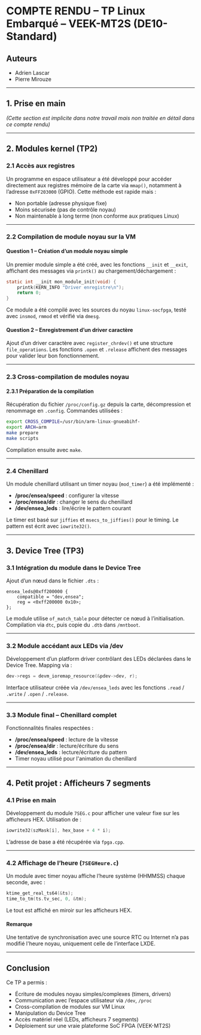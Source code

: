 # COMPTE RENDU – TP Linux Embarqué – VEEK-MT2S (DE10-Standard)

## Auteurs

* Adrien Lascar
* Pierre Mirouze

---

## 1. Prise en main

*(Cette section est implicite dans notre travail mais non traitée en détail dans ce compte rendu)*

---

## 2. Modules kernel (TP2)

### 2.1 Accès aux registres

Un programme en espace utilisateur a été développé pour accéder directement aux registres mémoire de la carte via `mmap()`, notamment à l’adresse `0xFF203000` (GPIO).
Cette méthode est rapide mais :

* Non portable (adresse physique fixe)
* Moins sécurisée (pas de contrôle noyau)
* Non maintenable à long terme (non conforme aux pratiques Linux)

---

### 2.2 Compilation de module noyau sur la VM

#### Question 1 – Création d’un module noyau simple

Un premier module simple a été créé, avec les fonctions `__init` et `__exit`, affichant des messages via `printk()` au chargement/déchargement :

```c
static int __init mon_module_init(void) {
    printk(KERN_INFO "Driver enregistre\n");
    return 0;
}
```

Ce module a été compilé avec les sources du noyau `linux-socfpga`, testé avec `insmod`, `rmmod` et vérifié via `dmesg`.

#### Question 2 – Enregistrement d’un driver caractère

Ajout d’un driver caractère avec `register_chrdev()` et une structure `file_operations`.
Les fonctions `.open` et `.release` affichent des messages pour valider leur bon fonctionnement.

---

### 2.3 Cross-compilation de modules noyau

#### 2.3.1 Préparation de la compilation

Récupération du fichier `/proc/config.gz` depuis la carte, décompression et renommage en `.config`. Commandes utilisées :

```bash
export CROSS_COMPILE=/usr/bin/arm-linux-gnueabihf-
export ARCH=arm
make prepare
make scripts
```

Compilation ensuite avec `make`.

---

### 2.4 Chenillard

Un module chenillard utilisant un timer noyau (`mod_timer`) a été implémenté :

* **/proc/ensea/speed** : configurer la vitesse
* **/proc/ensea/dir** : changer le sens du chenillard
* **/dev/ensea\_leds** : lire/écrire le pattern courant

Le timer est basé sur `jiffies` et `msecs_to_jiffies()` pour le timing. Le pattern est écrit avec `iowrite32()`.

---

## 3. Device Tree (TP3)

### 3.1 Intégration du module dans le Device Tree

Ajout d’un nœud dans le fichier `.dts` :

```dts
ensea_leds@0xff200000 {
    compatible = "dev,ensea";
    reg = <0xff200000 0x10>;
};
```

Le module utilise `of_match_table` pour détecter ce nœud à l’initialisation. Compilation via `dtc`, puis copie du `.dtb` dans `/mntboot`.

---

### 3.2 Module accédant aux LEDs via /dev

Développement d’un platform driver contrôlant des LEDs déclarées dans le Device Tree. Mapping via :

```c
dev->regs = devm_ioremap_resource(&pdev->dev, r);
```

Interface utilisateur créée via `/dev/ensea_leds` avec les fonctions `.read` / `.write` / `.open` / `.release`.

---

### 3.3 Module final – Chenillard complet

Fonctionnalités finales respectées :

* **/proc/ensea/speed** : lecture de la vitesse
* **/proc/ensea/dir** : lecture/écriture du sens
* **/dev/ensea\_leds** : lecture/écriture du pattern
* Timer noyau utilisé pour l'animation du chenillard

---

## 4. Petit projet : Afficheurs 7 segments

### 4.1 Prise en main

Développement du module `7SEG.c` pour afficher une valeur fixe sur les afficheurs HEX. Utilisation de :

```c
iowrite32(szMask[i], hex_base + 4 * i);
```

L’adresse de base a été récupérée via `fpga.cpp`.

---

### 4.2 Affichage de l’heure (`7SEGHeure.c`)

Un module avec timer noyau affiche l’heure système (HHMMSS) chaque seconde, avec :

```c
ktime_get_real_ts64(&ts);
time_to_tm(ts.tv_sec, 0, &tm);
```

Le tout est affiché en miroir sur les afficheurs HEX.

#### Remarque

Une tentative de synchronisation avec une source RTC ou Internet n’a pas modifié l'heure noyau, uniquement celle de l’interface LXDE.

---

## Conclusion

Ce TP a permis :

* Écriture de modules noyau simples/complexes (timers, drivers)
* Communication avec l’espace utilisateur via `/dev`, `/proc`
* Cross-compilation de modules sur VM Linux
* Manipulation du Device Tree
* Accès matériel réel (LEDs, afficheurs 7 segments)
* Déploiement sur une vraie plateforme SoC FPGA (VEEK-MT2S)

